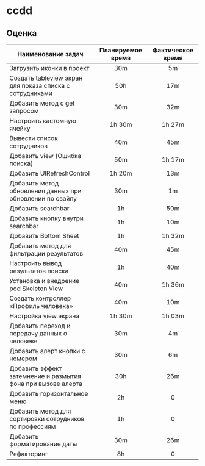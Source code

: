 # ccdd

## Оценка
Наименование задач  | Планируемое время | Фактическое время
------------- | :-------------: | :-------------:
Загрузить иконки в проект | 30m | 5m
Создать tableview экран для показа списка с сотрудниками | 50h | 17m
Добавить метод с get запросом | 30m | 32m
Настроить кастомную ячейку | 1h 30m | 1h 27m
Вывести список сотрудников | 40m | 45m
Добавить view (Ошибка поиска) | 50m | 1h 17m
Добавить UIRefreshControl | 1h 20m | 13m
Добавить метод обновления данных при обновлении по свайпу | 30m | 1m
Добавить searchbar | 1h | 50m
Добавить кнопку внутри searchbar  | 1h | 10m
Добавить Bottom Sheet  | 1h | 1h 32m
Добавить метод для фильтрации результатов | 40m | 45m
Настроить вывод результатов поиска | 1h | 40m
Установка и внедрение pod Skeleton View | 40m | 1h 36m
Создать контроллер «Профиль человека» | 40m | 10m
Настройка view экрана | 1h 30m | 1h 03m
Добавить переход и передачу данных о человеке | 30m | 4m
Добавить алерт кнопки с номером | 30m | 6m
Добавить эффект затемнение и размытия фона при вызове алерта | 30h | 26m
Добавить горизонтальное меню | 2h | 0
Добавить метод для сортировки сотрудников по профессиям | 1h | 0
Добавить форматирование даты | 30m | 26m
Рефакторинг | 8h | 0
